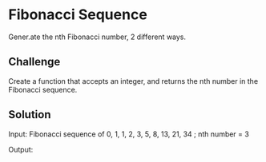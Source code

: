 # Fibonacci Sequence
Gener.ate the nth Fibonacci number, 2 different ways.

## Challenge

Create a function that accepts an integer, and returns the nth number in the Fibonacci sequence.

## Solution

Input: Fibonacci sequence of 0, 1, 1, 2, 3, 5, 8, 13, 21, 34 ; nth number = 3 

Output: 
